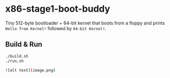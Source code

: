 # x86-stage1-boot-buddy

Tiny 512-byte bootloader + 64-bit kernel that boots from a floppy and prints  
`Hello from Kernel!` followed by `64-bit Kernel!`.

## Build & Run
```bash
./build.sh
./run.sh

![alt text](image.png)